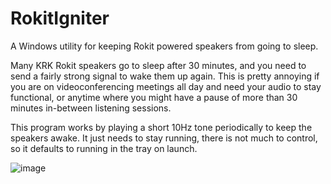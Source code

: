 # RokitIgniter
A Windows utility for keeping Rokit powered speakers from going to sleep.

Many KRK Rokit speakers go to sleep after 30 minutes, and you need to send a fairly strong signal to wake them up again. 
This is pretty annoying if you are on videoconferencing meetings all day and need your audio to stay functional, or anytime where you might have a pause of more than 30 minutes in-between listening sessions.

This program works by playing a short 10Hz tone periodically to keep the speakers awake. It just needs to stay running, there is not much to control,
so it defaults to running in the tray on launch.

![image](https://user-images.githubusercontent.com/1222810/167112599-52bc410a-61be-4454-a1d9-344671fa8133.png)
